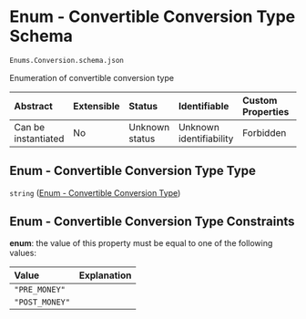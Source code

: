 # Enum - Convertible Conversion Type Schema

```txt
Enums.Conversion.schema.json
```

Enumeration of convertible conversion type

| Abstract            | Extensible | Status         | Identifiable            | Custom Properties | Additional Properties | Access Restrictions | Defined In                                                                       |
| :------------------ | :--------- | :------------- | :---------------------- | :---------------- | :-------------------- | :------------------ | :------------------------------------------------------------------------------- |
| Can be instantiated | No         | Unknown status | Unknown identifiability | Forbidden         | Allowed               | none                | [Conversion.schema.json](../enums/Conversion.schema.json "open original schema") |

## Enum - Convertible Conversion Type Type

`string` ([Enum - Convertible Conversion Type](conversion.md))

## Enum - Convertible Conversion Type Constraints

**enum**: the value of this property must be equal to one of the following values:

| Value          | Explanation |
| :------------- | :---------- |
| `"PRE_MONEY"`  |             |
| `"POST_MONEY"` |             |
